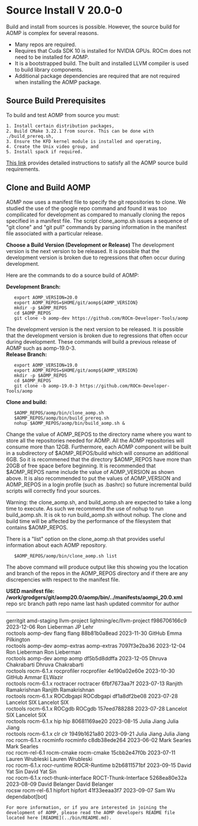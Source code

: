 # Source Install V 20.0-0

Build and install from sources is possible.  However, the source build for AOMP is complex for several reasons.
- Many repos are required.
- Requires that Cuda SDK 10 is installed for NVIDIA GPUs. ROCm does not need to be installed for AOMP.
- It is a bootstrapped build. The built and installed LLVM compiler is used to build library components.
- Additional package dependencies are required that are not required when installing the AOMP package.

## Source Build Prerequisites

To build and test AOMP from source you must:
```
1. Install certain distribution packages,
2. Build CMake 3.22.1 from source. This can be done with ./build_prereq.sh,
3. Ensure the KFD kernel module is installed and operating,
4. Create the Unix video group, and
5. Install spack if required.
```
[This link](SOURCEINSTALL_PREREQUISITE.md) provides detailed instructions to satisfy all the AOMP source build requirements.

## Clone and Build AOMP

AOMP now uses a manifest file to specify the git repositories to clone.
We studied the use of the google repo command and found it was too compilicated for development
as compared to manually cloning the repos specified in a manifest file.
The script clone\_aomp.sh issues a sequence of "git clone" and "git pull" commands
by parsing information in the manifest file associated with a particular release.

<b>Choose a Build Version (Development or Release)</b> The development version is the next version to be released. It is possible that the development version is broken due to regressions that often occur during development.

Here are the commands to do a source build of AOMP:

<b>Development Branch:</b>
```
   export AOMP_VERSION=20.0
   export AOMP_REPOS=$HOME/git/aomp${AOMP_VERSION}
   mkdir -p $AOMP_REPOS
   cd $AOMP_REPOS
   git clone -b aomp-dev https://github.com/ROCm-Developer-Tools/aomp
```

The development version is the next version to be released.  It is possible that the development version is broken due to regressions that often occur during development.
These commands will build a previous release of AOMP such as aomp-19.0-3.<br>
<b>Release Branch:</b>
```
   export AOMP_VERSION=19.0
   export AOMP_REPOS=$HOME/git/aomp${AOMP_VERSION}
   mkdir -p $AOMP_REPOS
   cd $AOMP_REPOS
   git clone -b aomp-19.0-3 https://github.com/ROCm-Developer-Tools/aomp
```
<b>Clone and build:</b>
```
   $AOMP_REPOS/aomp/bin/clone_aomp.sh
   $AOMP_REPOS/aomp/bin/build_prereq.sh
   nohup $AOMP_REPOS/aomp/bin/build_aomp.sh &
```

Change the value of AOMP\_REPOS to the directory name where you want to store all the repositories needed for AOMP. All the AOMP repositories will consume more than 12GB. Furthermore, each AOMP component will be built in a subdirectory of $AOMP\_REPOS/build which will consume an additional 6GB. So it is recommened that the directory $AOMP\_REPOS have more than 20GB of free space before beginning. It is recommended that $AOMP\_REPOS name include the value of AOMP\_VERSION as shown above. It is also recommended to put the values of AOMP\_VERSION and AOMP\_REPOS in a login profile (such as .bashrc) so future incremental build scripts will correctly find your sources.

Warning: the clone\_aomp.sh, and build\_aomp.sh are expected to take a long time to execute. As such we recommend the use of nohup to run build\_aomp.sh. It is ok to run build\_aomp.sh without nohup. The clone and build time will be affected by the performance of the filesystem that contains $AOMP\_REPOS.

There is a "list" option on the clone\_aomp.sh that provides useful information about each AOMP repository.
```
   $AOMP_REPOS/aomp/bin/clone_aomp.sh list
```
The above command will produce output like this showing you the location and branch of the repos in the AOMP\_REPOS directory and if there are any discrepencies with respect to the manifest file.<br>

<b>USED manifest file: /work/grodgers/git/aomp20.0/aomp/bin/../manifests/aompi_20.0.xml</b><br>
  repo src       branch                 path                 repo name    last hash    updated           commitor         for author
  --------       ------                 ----                 ---------    ---------    -------           --------         ----------
 gerritgit  amd-staging         llvm-project lightning/ec/llvm-project f986706166c9 2023-12-06      Ron Lieberman            JP Lehr         
  roctools     aomp-dev                flang                     flang 88b81b0a8ead 2023-11-30             GitHub    Emma Pilkington         
  roctools     aomp-dev          aomp-extras               aomp-extras 7097f3e2ba36 2023-12-04      Ron Lieberman      Ron Lieberman         
  roctools     aomp-dev                 aomp                      aomp df5b5d8ddffa 2023-12-05 Dhruva Chakrabarti Dhruva Chakrabarti         
  roctools   rocm-6.1.x          rocprofiler               rocprofiler 4e190a02e60e 2023-10-30             GitHub      Ammar ELWazir         
  roctools   rocm-6.1.x            roctracer                 roctracer 6fbf7673aa7f 2023-07-13 Ranjith Ramakrishnan Ranjith Ramakrishnan         
  roctools   rocm-6.1.x            ROCdbgapi                 ROCdbgapi df1a8df2be08 2023-07-28       Lancelot SIX       Lancelot SIX         
  roctools   rocm-6.1.x               ROCgdb                    ROCgdb 157eed788288 2023-07-28       Lancelot SIX       Lancelot SIX         
  roctools   rocm-6.1.x                  hip                       hip 80681169ae20 2023-08-15        Julia Jiang        Julia Jiang         
  roctools   rocm-6.1.x                  clr                       clr 1949b1621a80 2023-09-21        Julia Jiang        Julia Jiang         
       roc   rocm-6.1.x             rocminfo                  rocminfo c8db38ede264 2023-06-02       Mark Searles       Mark Searles         
       roc rocm-rel-6.1           rocm-cmake                rocm-cmake 15cbb2e47f0b 2023-07-11   Lauren Wrubleski   Lauren Wrubleski         
       roc   rocm-6.1.x         rocr-runtime              ROCR-Runtime b2b6811571bf 2023-09-15      David Yat Sin      David Yat Sin         
       roc   rocm-6.1.x roct-thunk-interface      ROCT-Thunk-Interface 5268ea80e32a 2023-08-09     David Belanger     David Belanger         
     rocsw rocm-rel-6.1              hipfort                   hipfort 41f33eeaa3f7 2023-09-07             Sam Wu    dependabot[bot]         
```
For more information, or if you are interested in joining the development of AOMP, please read the AOMP developers README file located here [README](../bin/README.md).
